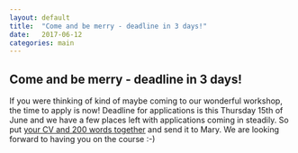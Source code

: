 ```yaml
---
layout: default
title:  "Come and be merry - deadline in 3 days!"
date:   2017-06-12
categories: main
---
```


## Come and be merry - deadline in 3 days!

If you were thinking of kind of maybe coming to our wonderful workshop, the time to apply is now! Deadline for applications is this Thursday 15th of June and we have a few places left with applications coming in steadily. So put [your CV and 200 words together](/application) and send it to Mary. We are looking forward to having you on the course :-)